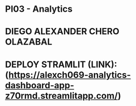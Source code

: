 # PI03 - Analytics
# DIEGO ALEXANDER CHERO OLAZABAL 
# DEPLOY STRAMLIT (LINK): (https://alexch069-analytics-dashboard-app-z70rmd.streamlitapp.com/)
